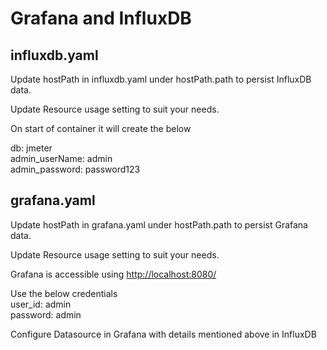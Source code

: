 # Grafana and InfluxDB

## influxdb.yaml

Update hostPath in influxdb.yaml under hostPath.path to persist InfluxDB data.  

Update Resource usage setting to suit your needs.  

On start of container it will create the below  

db: jmeter  
admin_userName: admin  
admin_password: password123  

## grafana.yaml  

Update hostPath in grafana.yaml under hostPath.path to persist Grafana data.  

Update Resource usage setting to suit your needs.  

Grafana is accessible using [http://localhost:8080/](http://localhost:8080/)  

Use the below credentials  
user_id: admin  
password: admin  

Configure Datasource in Grafana with details mentioned above in InfluxDB  

 